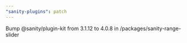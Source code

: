 ```yaml
---
"sanity-plugins": patch
---
```


Bump @sanity/plugin-kit from 3.1.12 to 4.0.8 in /packages/sanity-range-slider
